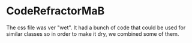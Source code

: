 # CodeRefractorMaB

The css file was ver "wet". It had a bunch of code that could be used for similar classes
so in order to make it dry, we combined some of them. 